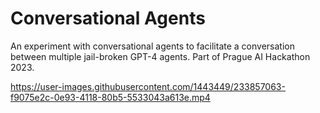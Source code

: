 # Conversational Agents

An experiment with conversational agents to facilitate a conversation between multiple jail-broken GPT-4 agents. Part of Prague AI Hackathon 2023.

https://user-images.githubusercontent.com/1443449/233857063-f9075e2c-0e93-4118-80b5-5533043a613e.mp4
